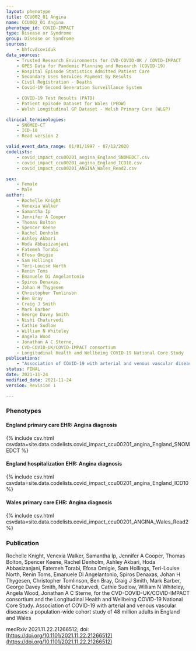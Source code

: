 ```yaml
---
layout: phenotype
title: CCU002_01 Angina
name: CCU002_01 Angina
phenotype_id: COVID-IMPACT
type: Disease or Syndrome
group: Disease or Syndrome
sources:
    - bhfcvdcoviduk
data_sources:
    - Trusted Research Environments for CVD-COVID-UK / COVID-IMPACT
    - GPES Data for Pandemic Planning and Research (COVID-19)
    - Hospital Episode Statistics Admitted Patient Care
    - Secondary Uses Services Payment By Results
    - Civil Registration - Deaths
    - Covid-19 Second Generation Surveillance System

    - COVID-19 Test Results (PATD)
    - Patient Episode Dataset for Wales (PEDW)
    - Welsh Longitudinal GP Dataset - Welsh Primary Care (WLGP)

clinical_terminologies:
    - SNOMED-CT
    - ICD-10
    - Read version 2

valid_event_data_range: 01/01/1997 - 07/12/2020
codelists: 
    - covid_impact_ccu00201_angina_England_SNOMEDCT.csv
    - covid_impact_ccu00201_angina_England_ICD10.csv
    - covid_impact_ccu00201_ANGINA_Wales_Read2.csv

sex:
    - Female
    - Male
author: 
    - Rochelle Knight
    - Venexia Walker
    - Samantha Ip
    - Jennifer A Cooper
    - Thomas Bolton
    - Spencer Keene
    - Rachel Denholm
    - Ashley Akbari
    - Hoda Abbasizanjani
    - Fatemeh Torabi
    - Efosa Omigie
    - Sam Hollings
    - Teri-Louise North
    - Renin Toms
    - Emanuele Di Angelantonio
    - Spiros Denaxas,
    - Johan H Thygesen
    - Christopher Tomlinson
    - Ben Bray
    - Craig J Smith
    - Mark Barber
    - George Davey Smith
    - Nishi Chaturvedi
    - Cathie Sudlow
    - William N Whiteley
    - Angela Wood
    - Jonathan A C Sterne,
    - CVD-COVID-UK/COVID-IMPACT consortium 
    - Longitudinal Health and Wellbeing COVID-19 National Core Study
publications:
    - "Association of COVID-19 with arterial and venous vascular diseases: a population-wide cohort study of 48 million adults in England and Wales."
status: FINAL
date: 2021-11-24
modified_date: 2021-11-24
version: Revision 1

---
```


### Phenotypes

#### England primary care EHR: Angina diagnosis 
{% include csv.html csvdata=site.data.codelists.covid_impact_ccu00201_angina_England_SNOMEDCT %}
#### England hospitalization EHR: Angina diagnosis 
{% include csv.html csvdata=site.data.codelists.covid_impact_ccu00201_angina_England_ICD10 %}
#### Wales primary care EHR: Angina diagnosis 
{% include csv.html csvdata=site.data.codelists.covid_impact_ccu00201_ANGINA_Wales_Read2 %}


### Publication

Rochelle Knight, Venexia Walker, Samantha Ip, Jennifer A Cooper, Thomas Bolton, Spencer Keene, Rachel Denholm, Ashley Akbari, Hoda Abbasizanjani, Fatemeh Torabi, Efosa Omigie, Sam Hollings, Teri-Louise North, Renin Toms, Emanuele Di Angelantonio, Spiros Denaxas, Johan H Thygesen, Christopher Tomlinson, Ben Bray, Craig J Smith, Mark Barber, George Davey Smith, Nishi Chaturvedi, Cathie Sudlow, William N Whiteley, Angela Wood, Jonathan A C Sterne, for the CVD-COVID-UK/COVID-IMPACT consortium and the Longitudinal Health and Wellbeing COVID-19 National Core Study. Association of COVID-19 with arterial and venous vascular diseases: a population-wide cohort study of 48 million adults in England and Wales

medRxiv 2021.11.22.21266512; doi: [https://doi.org/10.1101/2021.11.22.21266512](https://doi.org/10.1101/2021.11.22.21266512)

